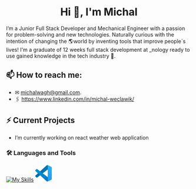 <h1 align="center">Hi 👋, I'm Michal </h1>

I’m a Junior Full Stack Developer and Mechanical Engineer with a passion for problem-solving and new technologies. Naturally curious with the intention of changing the 🌎world by inventing tools that improve people`s lives!  I'm a graduate of 12 weeks full stack development at _nology ready to use gained knowledge in the tech industry 💪.

## 📫 How to reach me:

- ✉ michalwagh@gmail.com.
- 🖇 https://www.linkedin.com/in/michal-weclawik/

## ⚡ Current Projects
-  I’m currently working on react weather web application
### 🛠️ Languages and Tools

<div>

[![My Skills](https://skills.thijs.gg/icons?i=js,react,sass,git,html,css,git,java,mysql,spring,jest)](https://skills.thijs.gg)  <img idth=45px height=45px src="https://raw.githubusercontent.com/github/explore/80688e429a7d4ef2fca1e82350fe8e3517d3494d/topics/visual-studio-code/visual-studio-code.png" alt="VS">




</div>
